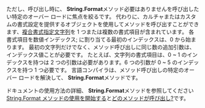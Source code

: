  
ただし、呼び出し時に、 **String.Format**メソッド必要はありませんを呼び出したい特定のオーバー ロードに焦点を絞るです。 代わりに、カルチャまたはカスタムの書式設定を提供するオブジェクトを使用してメソッドを呼び出すことができます、[複合書式指定文字列](~/docs/standard/base-types/composite-formatting.md)を 1 つまたは複数の書式項目が含まれています。 各書式項目を数値インデックス; に割り当てる最初のインデックスは、0 から始まります。 最初の文字列だけでなく、メソッド呼び出しに同じ数の追加引数は、インデックス値ことが必要です。 たとえば、文字列の書式項目は、0 ~ 1 のインデックスを持つは 2 つの引数は必要があります。6 つの引数が 0 ~ 5 のインデックスを持つ 1 つ必要です。 言語コンパイラは、メソッド呼び出しの特定のオーバー ロードを解決して、 **String.Format**メソッドです。   

ドキュメントの使用方法の詳細、 **String.Format**メソッドを参照してください[String.Format メソッドの使用を開始する](#Starting)と[どのメソッドが呼び出し?](#FTaskList)です。   
